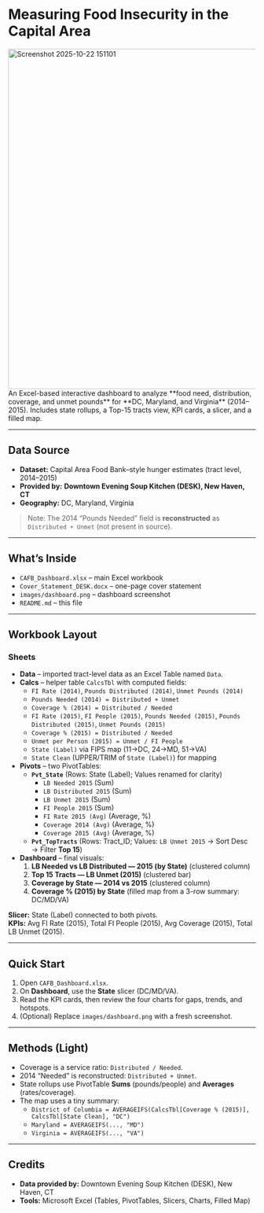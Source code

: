 # Measuring Food Insecurity in the Capital Area 

<img width="1613" height="692" alt="Screenshot 2025-10-22 151101" src="https://github.com/user-attachments/assets/62fafcaa-30f8-46c0-9759-81e9d8c43f6d" />
An Excel-based interactive dashboard to analyze **food need, distribution, coverage, and unmet pounds** for **DC, Maryland, and Virginia** (2014–2015). Includes state rollups, a Top-15 tracts view, KPI cards, a slicer, and a filled map.

---

## Data Source
- **Dataset:** Capital Area Food Bank–style hunger estimates (tract level, 2014–2015)  
- **Provided by:** **Downtown Evening Soup Kitchen (DESK), New Haven, CT**  
- **Geography:** DC, Maryland, Virginia  
> Note: The 2014 “Pounds Needed” field is **reconstructed** as `Distributed + Unmet` (not present in source).

---

## What’s Inside
- `CAFB_Dashboard.xlsx` – main Excel workbook  
- `Cover_Statement_DESK.docx` – one-page cover statement  
- `images/dashboard.png` – dashboard screenshot  
- `README.md` – this file

---

## Workbook Layout

### Sheets
- **Data** – imported tract-level data as an Excel Table named `Data`.
- **Calcs** – helper table `CalcsTbl` with computed fields:
  - `FI Rate (2014)`, `Pounds Distributed (2014)`, `Unmet Pounds (2014)`
  - `Pounds Needed (2014) = Distributed + Unmet`
  - `Coverage % (2014) = Distributed / Needed`
  - `FI Rate (2015)`, `FI People (2015)`, `Pounds Needed (2015)`, `Pounds Distributed (2015)`, `Unmet Pounds (2015)`
  - `Coverage % (2015) = Distributed / Needed`
  - `Unmet per Person (2015) = Unmet / FI People`
  - `State (Label)` via FIPS map (11→DC, 24→MD, 51→VA)
  - `State Clean` (UPPER/TRIM of `State (Label)`) for mapping
- **Pivots** – two PivotTables:
  - **`Pvt_State`** (Rows: State (Label); Values renamed for clarity)
    - `LB Needed 2015` (Sum)  
    - `LB Distributed 2015` (Sum)  
    - `LB Unmet 2015` (Sum)  
    - `FI People 2015` (Sum)  
    - `FI Rate 2015 (Avg)` (Average, %)  
    - `Coverage 2014 (Avg)` (Average, %)  
    - `Coverage 2015 (Avg)` (Average, %)
  - **`Pvt_TopTracts`** (Rows: Tract_ID; Values: `LB Unmet 2015` → Sort Desc → Filter **Top 15**)
- **Dashboard** – final visuals:
  1) **LB Needed vs LB Distributed — 2015 (by State)** (clustered column)  
  2) **Top 15 Tracts — LB Unmet (2015)** (clustered bar)  
  3) **Coverage by State — 2014 vs 2015** (clustered column)  
  4) **Coverage % (2015) by State** (filled map from a 3-row summary: DC/MD/VA)

**Slicer:** State (Label) connected to both pivots.  
**KPIs:** Avg FI Rate (2015), Total FI People (2015), Avg Coverage (2015), Total LB Unmet (2015).

---

## Quick Start
1. Open `CAFB_Dashboard.xlsx`.  
2. On **Dashboard**, use the **State** slicer (DC/MD/VA).  
3. Read the KPI cards, then review the four charts for gaps, trends, and hotspots.  
4. (Optional) Replace `images/dashboard.png` with a fresh screenshot.

---

## Methods (Light)
- Coverage is a service ratio: `Distributed / Needed`.  
- 2014 “Needed” is reconstructed: `Distributed + Unmet`.  
- State rollups use PivotTable **Sums** (pounds/people) and **Averages** (rates/coverage).  
- The map uses a tiny summary:
  - `District of Columbia = AVERAGEIFS(CalcsTbl[Coverage % (2015)], CalcsTbl[State Clean], "DC")`
  - `Maryland = AVERAGEIFS(..., "MD")`
  - `Virginia = AVERAGEIFS(..., "VA")`

---

## Credits
- **Data provided by:** Downtown Evening Soup Kitchen (DESK), New Haven, CT  
- **Tools:** Microsoft Excel (Tables, PivotTables, Slicers, Charts, Filled Map)
